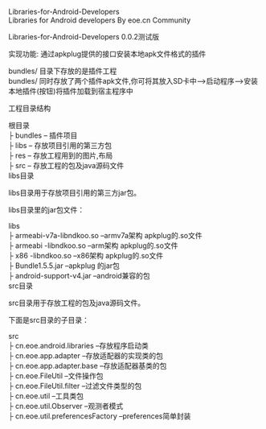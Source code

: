 <p>Libraries-for-Android-Developers <br>
Libraries for Android developers By eoe.cn Community</p>

<p>Libraries-for-Android-Developers 0.0.2测试版</p>

<p>实现功能: 通过apkplug提供的接口安装本地apk文件格式的插件</p>

<p>bundles/ 目录下存放的是插件工程 <br>
bundles/ 同时存放了两个插件apk文件,你可将其放入SD卡中–&gt;启动程序–&gt;安装本地插件(按钮)将插件加载到宿主程序中</p>

<p>工程目录结构</p>

<p>根目录 <br>
├ bundles – 插件项目  <br>
├ libs – 存放项目引用的第三方包  <br>
├ res – 存放工程用到的图片,布局  <br>
├ src – 存放工程的包及java源码文件 <br>
libs目录</p>

<p>libs目录用于存放项目引用的第三方jar包。</p>

<p>libs目录里的jar包文件：</p>

<p>libs <br>
├ armeabi-v7a-libndkoo.so –armv7a架构 apkplug的.so文件  <br>
├ armeabi -libndkoo.so –arm架构 apkplug的.so文件  <br>
├ x86 -libndkoo.so –x86架构 apkplug的.so文件  <br>
├ Bundle1.5.5.jar –apkplug 的jar包  <br>
├ android-support-v4.jar –android兼容的包 <br>
src目录</p>

<p>src目录用于存放工程的包及java源码文件。</p>

<p>下面是src目录的子目录：</p>

<p>src <br>
├ cn.eoe.android.libraries –存放程序启动类  <br>
├ cn.eoe.app.adapter –存放适配器的实现类的包  <br>
├ cn.eoe.app.adapter.base –存放适配器基类的包 <br>
├ cn.eoe.FileUtil –文件操作包  <br>
├ cn.eoe.FileUtil.filter –过滤文件类型的包  <br>
├ cn.eoe.util –工具类包 <br>
├ cn.eoe.util.Observer –观测者模式 <br>
├ cn.eoe.util.preferencesFactory –preferences简单封装</p>
